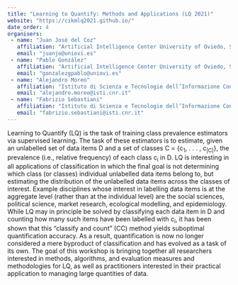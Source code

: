 ```yaml
---
title: "Learning to Quantify: Methods and Applications (LQ 2021)"
website: "https://cikmlq2021.github.io/"
date_order: 4
organisers:
 - name: "Juan José del Coz"
   affiliation: "Artificial Intelligence Center University of Oviedo, Spain"
   email: "juanjo@uniovi.es"
 - name: "Pablo González"
   affiliation: "Artificial Intelligence Center University of Oviedo, Spain"
   email: "gonzalezgpablo@uniovi.es"
 - name: "Alejandro Moreo"
   affiliation: "Istituto di Scienza e Tecnologie dell’Informazione Consiglio Nazionale delle Ricerche Pisa, Italy"
   email: "alejandro.moreo@isti.cnr.it"
 - name: "Fabrizio Sebastiani"
   affiliation: "Istituto di Scienza e Tecnologie dell’Informazione Consiglio Nazionale delle Ricerche Pisa, Italy"
   email: "fabrizio.sebastiani@isti.cnr.it"
---
```


Learning to Quantify (LQ) is the task of training class prevalence estimators via supervised learning. The task of these estimators is to estimate, given an unlabelled set of data items D and a set of classes C = {c<sub>1</sub>, . . . , c<sub>\|C\|</sub>}, the prevalence (i.e., relative frequency) of each class c<sub>i</sub> in D. LQ is interesting in all applications of classification in which the final goal is not determining which class (or classes) individual unlabelled data items belong to, but estimating the distribution of the unlabelled data items across the classes of interest. Example disciplines whose interest in labelling data items is at the aggregate level (rather than at the individual level) are the social sciences, political science, market research, ecological modelling, and epidemiology. While LQ may in principle be solved by classifying each data item in D and counting how many such items have been labelled with c<sub>i</sub>, it has been shown that this “classify and count” (CC) method yields suboptimal quantification accuracy. As a result, quantification is now no longer considered a mere byproduct of classification and has evolved as a task of its own. The goal of this workshop is bringing together all researchers interested in methods, algorithms, and evaluation measures and methodologies for LQ, as well as practitioners interested in their practical application to managing large quantities of data. 
